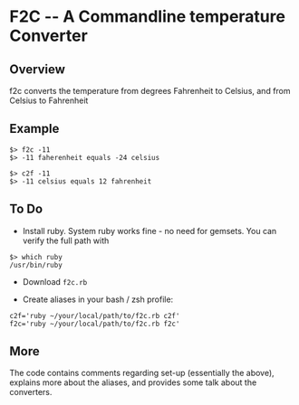 # F2C -- A Commandline temperature Converter

## Overview
f2c converts the temperature from degrees Fahrenheit to Celsius, and from Celsius to Fahrenheit

## Example

```
$> f2c -11
$> -11 faherenheit equals -24 celsius

$> c2f -11
$> -11 celsius equals 12 fahrenheit
```

## To Do
- Install ruby. System ruby works fine - no need for gemsets. You can verify the full path with
```
$> which ruby
/usr/bin/ruby
```

- Download `f2c.rb`

- Create aliases in your bash / zsh profile:

```
c2f='ruby ~/your/local/path/to/f2c.rb c2f'
f2c='ruby ~/your/local/path/to/f2c.rb f2c'
```

## More
The code contains comments regarding set-up (essentially the above), explains more about the aliases, and provides some talk about the converters.
